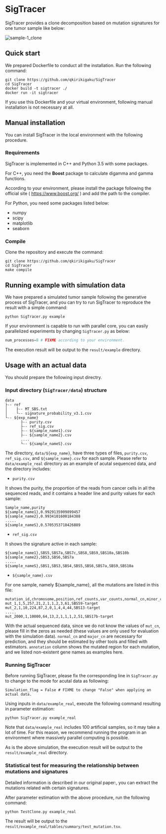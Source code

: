 # SigTracer

SigTracer provides a clone decomposition based on mutation signatures for one tumor sample like below:

![sample-1_clone](https://user-images.githubusercontent.com/26032572/111058359-73c12080-84d1-11eb-9b54-2bdeb1af945f.png)

## Quick start

We prepared Dockerfile to conduct all the installation.
Run the following command:

```
git clone https://github.com/qkirikigaku/SigTracer
cd SigTracer
docker build -t sigtracer ./
docker run -it sigtracer
```

If you use this Dockerfile and your virtual environment, following manual installation is not necessary at all.

## Manual installation

You can install SigTracer in the local environment with the following procedure.

### Requirements
SigTracer is implemented in C++ and Python 3.5 with some packages.

For C++, you need the **Boost** package to calculate digamma and gamma functions.
  
According to your environment, please install the package following the official site ( https://www.boost.org/ ) and add the path to the compiler.

For Python, you need some packages listed below:
* numpy
* scipy
* matplotlib
* seaborn

### Compile
Clone the repository and execute the command:
```
git clone https://github.com/qkirikigaku/SigTracer
cd SigTracer
make compile
```

## Running example with simulation data
We have prepared a simulated tumor sample following the generative process of SigTracer, and you can try to run SigTracer to reproduce the result with a simple command:

```
python SigTracer.py example
```

If your environment is capable to run with parallel core, you can easily parallelized experiments by changing `SigTracer.py` as below:

```python:SigTracer.py
num_processes=8 # FIXME according to your environment.
```

The execution result will be output to the `result/example` directory.

## Usage with an actual data

You should prepare the following input directry.

### Input directory (`SigTracer/data`) structure

```
data
├-- ref
│    ├-- MT_SBS.txt
│    └-- signature_probability_v3.1.csv
└-- ${exp_name}
       ├-- purity.csv
       ├-- ref_sig.csv
       ├-- ${sample_name1}.csv
       ├-- ${sample_name2}.csv
       ....
       └-- ${sample_nameS}.csv
```

The directory, `data/${exp_name}`, have three types of files, `purity.csv`, `ref_sig.csv`, and `${sample_name}.csv` for each sample.
Please refer to `data/example_real` directory as an example of acutal sequenced data, and the directory includes:

* `purity.csv`

It shows the purity, the proportion of the reads from cancer cells in all the sequenced reads, and it contains a header line and purity values for each sample:
```
Sample_name,purity
${sample_name1},0.9929135909899457
${sample_name2},0.9934101600184388
.....
${sample_nameS},0.5705353718426889
```

* `ref_sig.csv`

It shows the signature active in each sample:
```
${sample_name1},SBS5,SBS7a,SBS7c,SBS8,SBS9,SBS10a,SBS10b
${sample_name2},SBS3,SBS6,SBS7a
.....
${sample_nameS},SBS1,SBS3,SBS4,SBS5,SBS6,SBS7a,SBS9,SBS10a
```

* `${sample_name}.csv`

For one sample, namely ${sample_name}, all the mutations are listed in this file:
```
mutation_id,chromosome,position,ref_counts,var_counts,normal_cn,minor_cn,mut_cn,major_cn,total_cn,trinucleotide,annotation
mut_1,1,5,257,21,2,1,1,2,3,61,SBS59-target
mut_2,1,10,224,87,2,0,1,4,4,44,SBS13-target
.....
mut_2000,1,10000,64,13,2,1,1,1,2,51,SBS17b-target
```

With the actual sequenced data, since we do not know the values of `mut_cn`, please fill in the zeros as needed (these values are only used for evaluation with the simulation data).
`normal_cn` and `major_cn` are necessary for prediction, and they should be estimated by other tools and filled with estimators.
`annotation` column shows the mutated region for each mutation, and we listed non-existent gene names as examples here.

### Running SigTracer
Before running SigTracer, please fix the corresponding line in `SigTracer.py` to change to the mode for acutal data as following:
```
Simulation_flag = False # FIXME to change "False" when applying an actual data.
```

Using inputs in `data/example_real`, execute the following command resulting in parameter estimation:
```
python SigTracer.py example_real
```
Note that `data/example_real` includes 100 artificial samples, so it may take a lot of time.
For this reason, we recommend running the program in an environment where massively parallel computing is possible.

As is the above simulation, the execution result will be output to the `result/example_real` directory.

### Statistical test for measuring the relationship between mutations and signatures
Detailed information is described in our original paper:, you can extract the mutations related with certain signatures.

After parameter estimation with the above procedure, run the following command:

```
python TestClone.py example_real
```

The result will be output to the `result/example_real/tables/summary/test_mutation.tsv`.
